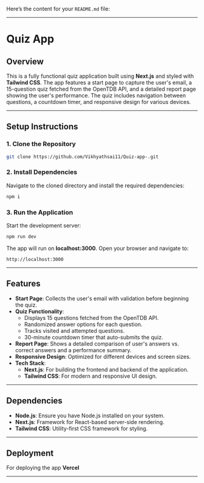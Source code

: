 Here’s the content for your `README.md` file:

---

# Quiz App

## Overview
This is a fully functional quiz application built using **Next.js** and styled with **Tailwind CSS**. The app features a start page to capture the user's email, a 15-question quiz fetched from the OpenTDB API, and a detailed report page showing the user's performance. The quiz includes navigation between questions, a countdown timer, and responsive design for various devices.

---

## Setup Instructions

### 1. Clone the Repository
```bash
git clone https://github.com/Vikhyathsai11/Quiz-app-.git
```

### 2. Install Dependencies
Navigate to the cloned directory and install the required dependencies:
```bash
npm i
```

### 3. Run the Application
Start the development server:
```bash
npm run dev
```

The app will run on **localhost:3000**. Open your browser and navigate to:
```
http://localhost:3000
```

---

## Features
- **Start Page**: Collects the user's email with validation before beginning the quiz.
- **Quiz Functionality**:
  - Displays 15 questions fetched from the OpenTDB API.
  - Randomized answer options for each question.
  - Tracks visited and attempted questions.
  - 30-minute countdown timer that auto-submits the quiz.
- **Report Page**: Shows a detailed comparison of user's answers vs. correct answers and a performance summary.
- **Responsive Design**: Optimized for different devices and screen sizes.
- **Tech Stack**:
  - **Next.js**: For building the frontend and backend of the application.
  - **Tailwind CSS**: For modern and responsive UI design.

---

## Dependencies
- **Node.js**: Ensure you have Node.js installed on your system.
- **Next.js**: Framework for React-based server-side rendering.
- **Tailwind CSS**: Utility-first CSS framework for styling.

---

## Deployment
For deploying the app **Vercel** 

---
